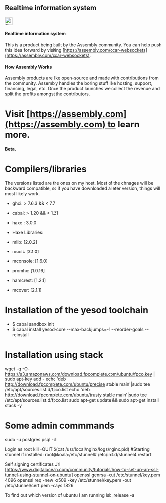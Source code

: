 ## Realtime information system

<a href="https://assembly.com/ccar-websockets/bounties?utm_campaign=assemblage&utm_source=ccar-websockets&utm_medium=repo_badge"><img src="https://asm-badger.herokuapp.com/ccar-websockets/badges/tasks.svg" height="24px" alt="Open Tasks" /></a>

#### Realtime information system


This is a product being built by the Assembly community. You can help push this idea forward by visiting [https://assembly.com/ccar-websockets](https://assembly.com/ccar-websockets).

#### How Assembly Works

Assembly products are like open-source and made with contributions from the community. Assembly handles the boring stuff like hosting, support, financing, legal, etc. Once the product launches we collect the revenue and split the profits amongst the contributors.

Visit [https://assembly.com](https://assembly.com) to learn more.
=======


#### Beta. 


Compilers/libraries
================
The versions listed are the ones on my host. Most of the chnages will be backward compatible, so if you 
have downloaded a leter version, things will most likely work.
* ghci: > 7.6.3 && < 7.7
* cabal:  > 1.20 && < 1.21

* haxe : 3.0.0


* Haxe Libraries:
* mlib: [2.0.2]
* munit: [2.1.0]
* mconsole: [1.6.0]
* promhx: [1.0.16]
* hamcrest: [1.2.1]
* mcover: [2.1.1]


Installation of the yesod toolchain
====================================
* $ cabal sandbox init
* $ cabal install yesod-core --max-backjumps=-1 --reorder-goals --reinstall


Installation using stack
======================================
wget -q -O- https://s3.amazonaws.com/download.fpcomplete.com/ubuntu/fpco.key | sudo apt-key add -
echo 'deb http://download.fpcomplete.com/ubuntu/precise stable main'|sudo tee /etc/apt/sources.list.d/fpco.list
echo 'deb http://download.fpcomplete.com/ubuntu/trusty stable main'|sudo tee /etc/apt/sources.list.d/fpco.list
sudo apt-get update && sudo apt-get install stack -y


Some admin commmands
====================================
sudo -u postgres psql -d <dbname>

Login as root
kill -QUIT $(cat /usr/local/nginx/logs/nginx.pid)
#Starting stunnel if installed:
root@koala:/etc/stunnel# /etc/init.d/stunnel4 restart

Self signing certificates
  Url [https://www.digitalocean.com/community/tutorials/how-to-set-up-an-ssl-tunnel-using-stunnel-on-ubuntu]
  openssl genrsa -out /etc/stunnel/key.pem 4096
  openssl req -new -x509 -key /etc/stunnel/key.pem -out /etc/stunnel/cert.pem -days 1826

To find out which version of ubuntu I am running
 lsb_release -a 
